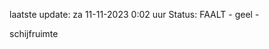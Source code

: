 laatste update: 
za 11-11-2023  0:02   uur 
Status: FAALT - geel - 
<div class="service Y">schijfruimte</div>